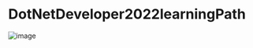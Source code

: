 # DotNetDeveloper2022learningPath
![image](https://user-images.githubusercontent.com/82226967/147867506-900c1932-014d-479c-9d0a-573d08ec44f8.png)
